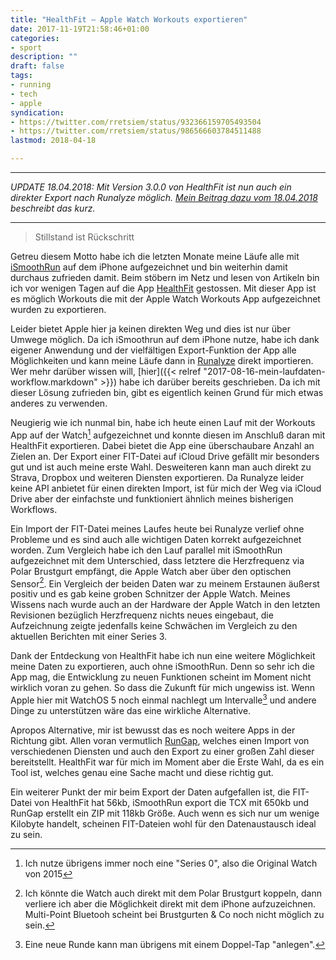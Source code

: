 ```yaml
---
title: "HealthFit – Apple Watch Workouts exportieren"
date: 2017-11-19T21:58:46+01:00
categories:
- sport
description: ""
draft: false
tags:
- running
- tech
- apple
syndication:
- https://twitter.com/rretsiem/status/932366159705493504
- https://twitter.com/rretsiem/status/986566603784511488
lastmod: 2018-04-18

---
```




<hr>

*UPDATE 18.04.2018: Mit Version 3.0.0 von HealthFit ist nun auch ein direkter Export nach Runalyze möglich. [Mein Beitrag dazu vom 18.04.2018](https://renem.net/post/2018-04-18-apple-watch-runalyze-healthfit/) beschreibt das kurz.*

<hr>

> Stillstand ist Rückschritt

Getreu diesem Motto habe ich die letzten Monate meine Läufe alle mit [iSmoothRun](https://itunes.apple.com/de/app/ismoothrun/id410965399?mt=8&ct=wfiOS&at=11lKjS) auf dem iPhone aufgezeichnet und bin weiterhin damit durchaus zufrieden damit. Beim stöbern im Netz und lesen von Artikeln bin ich vor wenigen Tagen auf die App [HealthFit](https://itunes.apple.com/de/app/healthfit/id1202650514?mt=8&ct=wfiOS&at=11lKjS) gestossen. Mit dieser App ist es möglich Workouts die mit der Apple Watch Workouts App aufgezeichnet wurden zu exportieren.

Leider bietet Apple hier ja keinen direkten Weg und dies ist nur über Umwege möglich. Da ich iSmoothrun auf dem iPhone nutze, habe ich dank eigener Anwendung und der vielfältigen Export-Funktion der App alle Möglichkeiten und kann meine Läufe dann in [Runalyze](https://runalyze.com/) direkt importieren. Wer mehr darüber wissen will, [hier]({{<  relref "2017-08-16-mein-laufdaten-workflow.markdown" >}}) habe ich darüber bereits geschrieben. Da ich mit dieser Lösung zufrieden bin, gibt es eigentlich keinen Grund für mich etwas anderes zu verwenden.

Neugierig wie ich nunmal bin, habe ich heute einen Lauf mit der Workouts App auf der Watch[^1] aufgezeichnet und konnte diesen im Anschluß daran mit HealthFit exportieren. Dabei bietet die App eine überschaubare Anzahl an Zielen an. Der Export einer FIT-Datei auf iCloud Drive gefällt mir besonders gut und ist auch meine erste Wahl. Desweiteren kann man auch direkt zu Strava, Dropbox und weiteren Diensten exportieren. Da Runalyze leider keine API anbietet für einen direkten Import, ist für mich der Weg via iCloud Drive aber der einfachste und funktioniert ähnlich meines bisherigen Workflows.

Ein Import der FIT-Datei meines Laufes heute bei Runalyze verlief ohne Probleme und es sind auch alle wichtigen Daten korrekt aufgezeichnet worden. Zum Vergleich habe ich den Lauf parallel mit iSmoothRun aufgezeichnet mit dem Unterschied, dass letztere die Herzfrequenz via Polar Brustgurt empfängt, die Apple Watch aber über den optischen Sensor[^2]. Ein Vergleich der beiden Daten war zu meinem Erstaunen äußerst positiv und es gab keine groben Schnitzer der Apple Watch. Meines Wissens nach wurde auch an der Hardware der Apple Watch in den letzten Revisionen bezüglich Herzfrequenz nichts neues eingebaut, die Aufzeichnung zeigte jedenfalls keine Schwächen im Vergleich zu den aktuellen Berichten mit einer Series 3.

Dank der Entdeckung von HealthFit habe ich nun eine weitere Möglichkeit meine Daten zu exportieren, auch ohne iSmoothRun. Denn so sehr ich die App mag, die Entwicklung zu neuen Funktionen scheint im Moment nicht wirklich voran zu gehen. So dass die Zukunft für mich ungewiss ist. Wenn Apple hier mit WatchOS 5 noch einmal nachlegt um Intervalle[^3] und andere Dinge zu unterstützen wäre das eine wirkliche Alternative.

Apropos Alternative, mir ist bewusst das es noch weitere Apps in der Richtung gibt. Allen voran vermutlich [RunGap](https://itunes.apple.com/de/app/rungap-workout-data-manager/id534460198?mt=8&uo=4&at=11lKjS&ct=searchlink), welches einen Import von verschiedenen Diensten und auch den Export zu einer großen Zahl dieser bereitstellt. HealthFit war für mich im Moment aber die Erste Wahl, da es ein Tool ist, welches genau eine Sache macht und diese richtig gut.

Ein weiterer Punkt der mir beim Export der Daten aufgefallen ist, die FIT-Datei von HealthFit hat 56kb, iSmoothRun export die TCX mit 650kb und RunGap erstellt ein ZIP mit 118kb Größe. Auch wenn es sich nur um wenige Kilobyte handelt, scheinen FIT-Dateien wohl für den Datenaustausch ideal zu sein.



[^1]: Ich nutze übrigens immer noch eine "Series 0", also die Original Watch von 2015
[^2]: Ich könnte die Watch auch direkt mit dem Polar Brustgurt koppeln, dann verliere ich aber die Möglichkeit direkt mit dem iPhone aufzuzeichnen. Multi-Point Bluetooh scheint bei Brustgurten & Co noch nicht möglich zu sein.
[^3]: Eine neue Runde kann man übrigens mit einem Doppel-Tap "anlegen".